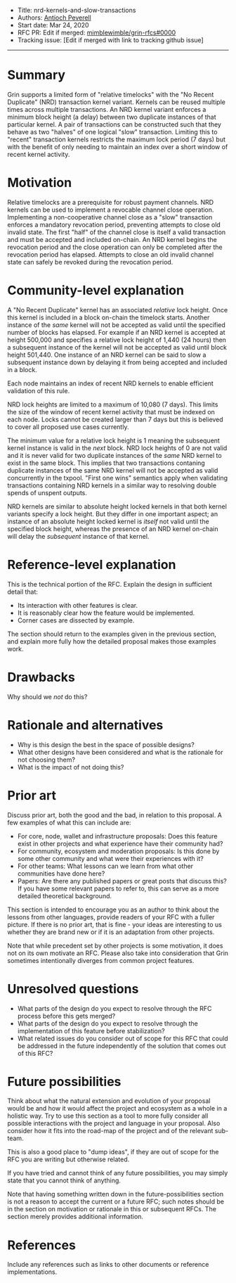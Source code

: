
- Title: nrd-kernels-and-slow-transactions
- Authors: [Antioch Peverell](mailto:apeverell@protonmail.com)
- Start date: Mar 24, 2020
- RFC PR: Edit if merged: [mimblewimble/grin-rfcs#0000](https://github.com/mimblewimble/grin-rfcs/pull/0000)
- Tracking issue: [Edit if merged with link to tracking github issue]

---

# Summary
[summary]: #summary

Grin supports a limited form of "relative timelocks" with the "No Recent Duplicate" (NRD) transaction kernel variant.
Kernels can be reused multiple times across multiple transactions. An NRD kernel variant enforces a minimum block height (a delay)
between two duplicate instances of that particular kernel. A pair of transactions can be constructed such that they behave as two "halves"
of one logical "slow" transaction.
Limiting this to "recent" transaction kernels restricts the maximum lock period (7 days) but with the benefit of only needing to maintain an index over a short window of recent kernel activity.

# Motivation
[motivation]: #motivation

Relative timelocks are a prerequisite for robust payment channels. NRD kernels can be used to implement a revocable channel close operation.
Implementing a non-cooperative channel close as a "slow" transaction enforces a mandatory revocation period, preventing attempts to close old invalid state.
The first "half" of the channel close is itself a valid transaction and must be accepted and included on-chain. An NRD kernel begins the revocation period and the close operation can only be completed after the revocation period has elapsed. Attempts to close an old invalid channel state can safely be revoked during the revocation period.

# Community-level explanation
[community-level-explanation]: #community-level-explanation

A "No Recent Duplicate" kernel has an associated _relative_ lock height. Once this kernel is included in a block on-chain the timelock starts.
Another instance of the _same_ kernel will not be accepted as valid until the specified number of blocks has elapsed.
For example if an NRD kernel is accepted at height 500,000 and specifies a relative lock height of 1,440 (24 hours) then a subsequent instance of the kernel will not be accepted as valid until block height 501,440.
One instance of an NRD kernel can be said to slow a subsequent instance down by delaying it from being accepted and included in a block.

Each node maintains an index of recent NRD kernels to enable efficient validation of this rule.

NRD lock heights are limited to a maximum of 10,080 (7 days). This limits the size of the window of recent kernel activity that must be indexed on each node.
Locks cannot be created larger than 7 days but this is believed to cover all proposed use cases currently.

The minimum value for a relative lock height is 1 meaning the subsequent kernel instance is valid in the _next_ block.
NRD lock heights of 0 are not valid and it is never valid for two duplicate instances of the _same_ NRD kernel to exist in the same block.
This implies that two transactions contaning duplicate instances of the same NRD kernel will not be accepted as valid concurrently in the txpool.
"First one wins" semantics apply when validating transactions containing NRD kernels in a similar way to resolving double spends of unspent outputs.

NRD kernels are similar to absolute height locked kernels in that both kernel variants specify a lock height. But they differ in one important aspect; an instance of an absolute height locked kernel is _itself_ not valid until the specified block height, whereas the presence of an NRD kernel on-chain will delay the _subsequent_ instance of that kernel.

# Reference-level explanation
[reference-level-explanation]: #reference-level-explanation

This is the technical portion of the RFC. Explain the design in sufficient detail that:

- Its interaction with other features is clear.
- It is reasonably clear how the feature would be implemented.
- Corner cases are dissected by example.

The section should return to the examples given in the previous section, and explain more fully how the detailed proposal makes those examples work.

# Drawbacks
[drawbacks]: #drawbacks

Why should we *not* do this?

# Rationale and alternatives
[rationale-and-alternatives]: #rationale-and-alternatives

- Why is this design the best in the space of possible designs?
- What other designs have been considered and what is the rationale for not choosing them?
- What is the impact of not doing this?

# Prior art
[prior-art]: #prior-art

Discuss prior art, both the good and the bad, in relation to this proposal.
A few examples of what this can include are:

- For core, node, wallet and infrastructure proposals: Does this feature exist in other projects and what experience have their community had?
- For community, ecosystem and moderation proposals: Is this done by some other community and what were their experiences with it?
- For other teams: What lessons can we learn from what other communities have done here?
- Papers: Are there any published papers or great posts that discuss this? If you have some relevant papers to refer to, this can serve as a more detailed theoretical background.

This section is intended to encourage you as an author to think about the lessons from other languages, provide readers of your RFC with a fuller picture. If there is no prior art, that is fine - your ideas are interesting to us whether they are brand new or if it is an adaptation from other projects.

Note that while precedent set by other projects is some motivation, it does not on its own motivate an RFC.
Please also take into consideration that Grin sometimes intentionally diverges from common project features.

# Unresolved questions
[unresolved-questions]: #unresolved-questions

- What parts of the design do you expect to resolve through the RFC process before this gets merged?
- What parts of the design do you expect to resolve through the implementation of this feature before stabilization?
- What related issues do you consider out of scope for this RFC that could be addressed in the future independently of the solution that comes out of this RFC?

# Future possibilities
[future-possibilities]: #future-possibilities

Think about what the natural extension and evolution of your proposal would be and how it would affect the project and ecosystem as a whole in a holistic way. Try to use this section as a tool to more fully consider all possible interactions with the project and language in your proposal. Also consider how it fits into the road-map of the project and of the relevant sub-team.

This is also a good place to "dump ideas", if they are out of scope for the RFC you are writing but otherwise related.

If you have tried and cannot think of any future possibilities, you may simply state that you cannot think of anything.

Note that having something written down in the future-possibilities section is not a reason to accept the current or a future RFC; such notes should be in the section on motivation or rationale in this or subsequent RFCs. The section merely provides additional information.

# References
[references]: #references

Include any references such as links to other documents or reference implementations.
